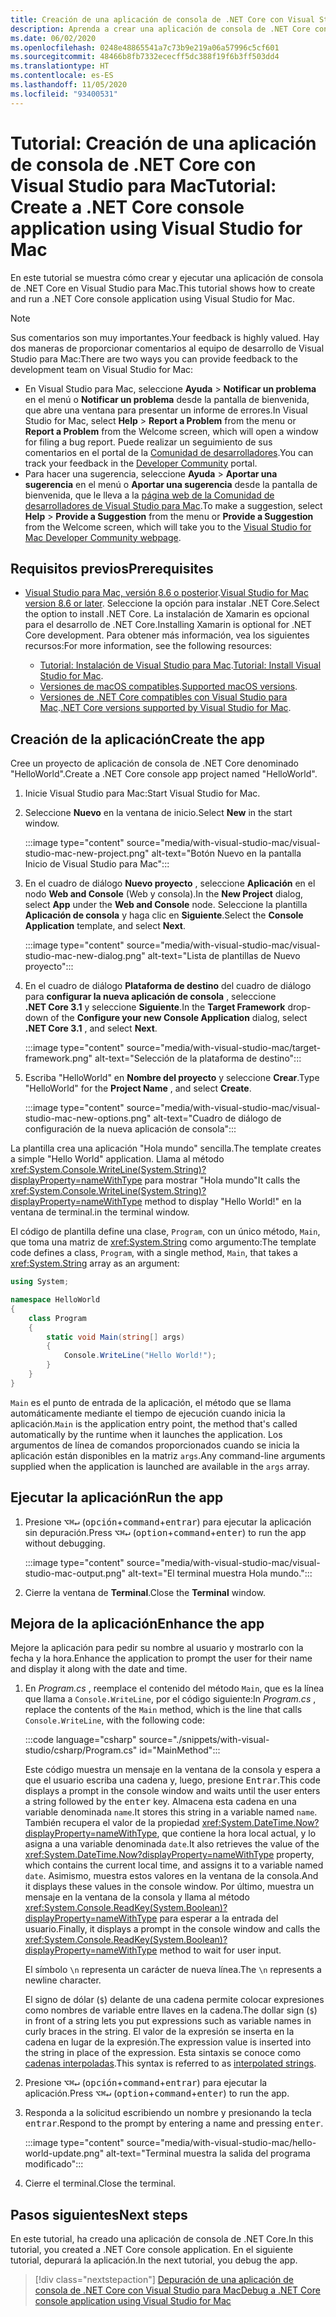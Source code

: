 ```yaml
---
title: Creación de una aplicación de consola de .NET Core con Visual Studio para Mac
description: Aprenda a crear una aplicación de consola de .NET Core con Visual Studio para Mac.
ms.date: 06/02/2020
ms.openlocfilehash: 0248e48865541a7c73b9e219a06a57996c5cf601
ms.sourcegitcommit: 48466b8fb7332ececff5dc388f19f6b3ff503dd4
ms.translationtype: HT
ms.contentlocale: es-ES
ms.lasthandoff: 11/05/2020
ms.locfileid: "93400531"
---
```

# <a name="tutorial-create-a-net-core-console-application-using-visual-studio-for-mac"></a><span data-ttu-id="2c8a2-103">Tutorial: Creación de una aplicación de consola de .NET Core con Visual Studio para Mac</span><span class="sxs-lookup"><span data-stu-id="2c8a2-103">Tutorial: Create a .NET Core console application using Visual Studio for Mac</span></span>

<span data-ttu-id="2c8a2-104">En este tutorial se muestra cómo crear y ejecutar una aplicación de consola de .NET Core en Visual Studio para Mac.</span><span class="sxs-lookup"><span data-stu-id="2c8a2-104">This tutorial shows how to create and run a .NET Core console application using Visual Studio for Mac.</span></span>

> [!NOTE]
> <span data-ttu-id="2c8a2-105">Sus comentarios son muy importantes.</span><span class="sxs-lookup"><span data-stu-id="2c8a2-105">Your feedback is highly valued.</span></span> <span data-ttu-id="2c8a2-106">Hay dos maneras de proporcionar comentarios al equipo de desarrollo de Visual Studio para Mac:</span><span class="sxs-lookup"><span data-stu-id="2c8a2-106">There are two ways you can provide feedback to the development team on Visual Studio for Mac:</span></span>
>
> * <span data-ttu-id="2c8a2-107">En Visual Studio para Mac, seleccione **Ayuda** > **Notificar un problema** en el menú o **Notificar un problema** desde la pantalla de bienvenida, que abre una ventana para presentar un informe de errores.</span><span class="sxs-lookup"><span data-stu-id="2c8a2-107">In Visual Studio for Mac, select **Help** > **Report a Problem** from the menu or **Report a Problem** from the Welcome screen, which will open a window for filing a bug report.</span></span> <span data-ttu-id="2c8a2-108">Puede realizar un seguimiento de sus comentarios en el portal de la [Comunidad de desarrolladores](https://aka.ms/feedback/report?space=41).</span><span class="sxs-lookup"><span data-stu-id="2c8a2-108">You can track your feedback in the [Developer Community](https://aka.ms/feedback/report?space=41) portal.</span></span>
> * <span data-ttu-id="2c8a2-109">Para hacer una sugerencia, seleccione **Ayuda** > **Aportar una sugerencia** en el menú o **Aportar una sugerencia** desde la pantalla de bienvenida, que le lleva a la [página web de la Comunidad de desarrolladores de Visual Studio para Mac](https://aka.ms/feedback/suggest?space=41).</span><span class="sxs-lookup"><span data-stu-id="2c8a2-109">To make a suggestion, select **Help** > **Provide a Suggestion** from the menu or **Provide a Suggestion** from the Welcome screen, which will take you to the [Visual Studio for Mac Developer Community webpage](https://aka.ms/feedback/suggest?space=41).</span></span>

## <a name="prerequisites"></a><span data-ttu-id="2c8a2-110">Requisitos previos</span><span class="sxs-lookup"><span data-stu-id="2c8a2-110">Prerequisites</span></span>

* <span data-ttu-id="2c8a2-111">[Visual Studio para Mac, versión 8.6 o posterior](https://visualstudio.microsoft.com/vs/mac/?utm_medium=microsoft&utm_source=docs.microsoft.com&utm_campaign=inline+link).</span><span class="sxs-lookup"><span data-stu-id="2c8a2-111">[Visual Studio for Mac version 8.6 or later](https://visualstudio.microsoft.com/vs/mac/?utm_medium=microsoft&utm_source=docs.microsoft.com&utm_campaign=inline+link).</span></span> <span data-ttu-id="2c8a2-112">Seleccione la opción para instalar .NET Core.</span><span class="sxs-lookup"><span data-stu-id="2c8a2-112">Select the option to install .NET Core.</span></span> <span data-ttu-id="2c8a2-113">La instalación de Xamarin es opcional para el desarrollo de .NET Core.</span><span class="sxs-lookup"><span data-stu-id="2c8a2-113">Installing Xamarin is optional for .NET Core development.</span></span> <span data-ttu-id="2c8a2-114">Para obtener más información, vea los siguientes recursos:</span><span class="sxs-lookup"><span data-stu-id="2c8a2-114">For more information, see the following resources:</span></span>

  * <span data-ttu-id="2c8a2-115">[Tutorial: Instalación de Visual Studio para Mac](/visualstudio/mac/installation).</span><span class="sxs-lookup"><span data-stu-id="2c8a2-115">[Tutorial: Install Visual Studio for Mac](/visualstudio/mac/installation).</span></span>
  * <span data-ttu-id="2c8a2-116">[Versiones de macOS compatibles](../install/windows.md).</span><span class="sxs-lookup"><span data-stu-id="2c8a2-116">[Supported macOS versions](../install/windows.md).</span></span>
  * <span data-ttu-id="2c8a2-117">[Versiones de .NET Core compatibles con Visual Studio para Mac](/visualstudio/mac/net-core-support).</span><span class="sxs-lookup"><span data-stu-id="2c8a2-117">[.NET Core versions supported by Visual Studio for Mac](/visualstudio/mac/net-core-support).</span></span>

## <a name="create-the-app"></a><span data-ttu-id="2c8a2-118">Creación de la aplicación</span><span class="sxs-lookup"><span data-stu-id="2c8a2-118">Create the app</span></span>

<span data-ttu-id="2c8a2-119">Cree un proyecto de aplicación de consola de .NET Core denominado "HelloWorld".</span><span class="sxs-lookup"><span data-stu-id="2c8a2-119">Create a .NET Core console app project named "HelloWorld".</span></span>

1. <span data-ttu-id="2c8a2-120">Inicie Visual Studio para Mac:</span><span class="sxs-lookup"><span data-stu-id="2c8a2-120">Start Visual Studio for Mac.</span></span>

1. <span data-ttu-id="2c8a2-121">Seleccione **Nuevo** en la ventana de inicio.</span><span class="sxs-lookup"><span data-stu-id="2c8a2-121">Select **New** in the start window.</span></span>

   :::image type="content" source="media/with-visual-studio-mac/visual-studio-mac-new-project.png" alt-text="Botón Nuevo en la pantalla Inicio de Visual Studio para Mac":::

1. <span data-ttu-id="2c8a2-123">En el cuadro de diálogo **Nuevo proyecto** , seleccione **Aplicación** en el nodo **Web and Console** (Web y consola).</span><span class="sxs-lookup"><span data-stu-id="2c8a2-123">In the **New Project** dialog, select **App** under the **Web and Console** node.</span></span> <span data-ttu-id="2c8a2-124">Seleccione la plantilla **Aplicación de consola** y haga clic en **Siguiente**.</span><span class="sxs-lookup"><span data-stu-id="2c8a2-124">Select the **Console Application** template, and select **Next**.</span></span>

   :::image type="content" source="media/with-visual-studio-mac/visual-studio-mac-new-dialog.png" alt-text="Lista de plantillas de Nuevo proyecto":::

1. <span data-ttu-id="2c8a2-126">En el cuadro de diálogo **Plataforma de destino** del cuadro de diálogo para **configurar la nueva aplicación de consola** , seleccione **.NET Core 3.1** y seleccione **Siguiente**.</span><span class="sxs-lookup"><span data-stu-id="2c8a2-126">In the **Target Framework** drop-down of the **Configure your new Console Application** dialog, select **.NET Core 3.1** , and select **Next**.</span></span>

   :::image type="content" source="media/with-visual-studio-mac/target-framework.png" alt-text="Selección de la plataforma de destino":::

1. <span data-ttu-id="2c8a2-128">Escriba "HelloWorld" en **Nombre del proyecto** y seleccione **Crear**.</span><span class="sxs-lookup"><span data-stu-id="2c8a2-128">Type "HelloWorld" for the **Project Name** , and select **Create**.</span></span>

   :::image type="content" source="media/with-visual-studio-mac/visual-studio-mac-new-options.png" alt-text="Cuadro de diálogo de configuración de la nueva aplicación de consola":::

<span data-ttu-id="2c8a2-130">La plantilla crea una aplicación "Hola mundo" sencilla.</span><span class="sxs-lookup"><span data-stu-id="2c8a2-130">The template creates a simple "Hello World" application.</span></span> <span data-ttu-id="2c8a2-131">Llama al método <xref:System.Console.WriteLine(System.String)?displayProperty=nameWithType> para mostrar "Hola mundo"</span><span class="sxs-lookup"><span data-stu-id="2c8a2-131">It calls the <xref:System.Console.WriteLine(System.String)?displayProperty=nameWithType> method to display "Hello World!"</span></span> <span data-ttu-id="2c8a2-132">en la ventana de terminal.</span><span class="sxs-lookup"><span data-stu-id="2c8a2-132">in the terminal window.</span></span>

<span data-ttu-id="2c8a2-133">El código de plantilla define una clase, `Program`, con un único método, `Main`, que toma una matriz de <xref:System.String> como argumento:</span><span class="sxs-lookup"><span data-stu-id="2c8a2-133">The template code defines a class, `Program`, with a single method, `Main`, that takes a <xref:System.String> array as an argument:</span></span>

```csharp
using System;

namespace HelloWorld
{
    class Program
    {
        static void Main(string[] args)
        {
            Console.WriteLine("Hello World!");
        }
    }
}
```

<span data-ttu-id="2c8a2-134">`Main` es el punto de entrada de la aplicación, el método que se llama automáticamente mediante el tiempo de ejecución cuando inicia la aplicación.</span><span class="sxs-lookup"><span data-stu-id="2c8a2-134">`Main` is the application entry point, the method that's called automatically by the runtime when it launches the application.</span></span> <span data-ttu-id="2c8a2-135">Los argumentos de línea de comandos proporcionados cuando se inicia la aplicación están disponibles en la matriz `args`.</span><span class="sxs-lookup"><span data-stu-id="2c8a2-135">Any command-line arguments supplied when the application is launched are available in the `args` array.</span></span>

## <a name="run-the-app"></a><span data-ttu-id="2c8a2-136">Ejecutar la aplicación</span><span class="sxs-lookup"><span data-stu-id="2c8a2-136">Run the app</span></span>

1. <span data-ttu-id="2c8a2-137">Presione <kbd>⌥</kbd><kbd>⌘</kbd><kbd>↵</kbd> (<kbd>opción</kbd>+<kbd>command</kbd>+<kbd>entrar</kbd>) para ejecutar la aplicación sin depuración.</span><span class="sxs-lookup"><span data-stu-id="2c8a2-137">Press <kbd>⌥</kbd><kbd>⌘</kbd><kbd>↵</kbd> (<kbd>option</kbd>+<kbd>command</kbd>+<kbd>enter</kbd>) to run the app without debugging.</span></span>

   :::image type="content" source="media/with-visual-studio-mac/visual-studio-mac-output.png" alt-text="El terminal muestra Hola mundo.":::

1. <span data-ttu-id="2c8a2-139">Cierre la ventana de **Terminal**.</span><span class="sxs-lookup"><span data-stu-id="2c8a2-139">Close the **Terminal** window.</span></span>

## <a name="enhance-the-app"></a><span data-ttu-id="2c8a2-140">Mejora de la aplicación</span><span class="sxs-lookup"><span data-stu-id="2c8a2-140">Enhance the app</span></span>

<span data-ttu-id="2c8a2-141">Mejore la aplicación para pedir su nombre al usuario y mostrarlo con la fecha y la hora.</span><span class="sxs-lookup"><span data-stu-id="2c8a2-141">Enhance the application to prompt the user for their name and display it along with the date and time.</span></span>

1. <span data-ttu-id="2c8a2-142">En *Program.cs* , reemplace el contenido del método `Main`, que es la línea que llama a `Console.WriteLine`, por el código siguiente:</span><span class="sxs-lookup"><span data-stu-id="2c8a2-142">In *Program.cs* , replace the contents of the `Main` method, which is the line that calls `Console.WriteLine`, with the following code:</span></span>

   :::code language="csharp" source="./snippets/with-visual-studio/csharp/Program.cs" id="MainMethod":::

   <span data-ttu-id="2c8a2-143">Este código muestra un mensaje en la ventana de la consola y espera a que el usuario escriba una cadena y, luego, presione <kbd>Entrar</kbd>.</span><span class="sxs-lookup"><span data-stu-id="2c8a2-143">This code displays a prompt in the console window and waits until the user enters a string followed by the <kbd>enter</kbd> key.</span></span> <span data-ttu-id="2c8a2-144">Almacena esta cadena en una variable denominada `name`.</span><span class="sxs-lookup"><span data-stu-id="2c8a2-144">It stores this string in a variable named `name`.</span></span> <span data-ttu-id="2c8a2-145">También recupera el valor de la propiedad <xref:System.DateTime.Now?displayProperty=nameWithType>, que contiene la hora local actual, y lo asigna a una variable denominada `date`.</span><span class="sxs-lookup"><span data-stu-id="2c8a2-145">It also retrieves the value of the <xref:System.DateTime.Now?displayProperty=nameWithType> property, which contains the current local time, and assigns it to a variable named `date`.</span></span> <span data-ttu-id="2c8a2-146">Asimismo, muestra estos valores en la ventana de la consola.</span><span class="sxs-lookup"><span data-stu-id="2c8a2-146">And it displays these values in the console window.</span></span> <span data-ttu-id="2c8a2-147">Por último, muestra un mensaje en la ventana de la consola y llama al método <xref:System.Console.ReadKey(System.Boolean)?displayProperty=nameWithType> para esperar a la entrada del usuario.</span><span class="sxs-lookup"><span data-stu-id="2c8a2-147">Finally, it displays a prompt in the console window and calls the <xref:System.Console.ReadKey(System.Boolean)?displayProperty=nameWithType> method to wait for user input.</span></span>

   <span data-ttu-id="2c8a2-148">El símbolo `\n` representa un carácter de nueva línea.</span><span class="sxs-lookup"><span data-stu-id="2c8a2-148">The `\n` represents a newline character.</span></span>

   <span data-ttu-id="2c8a2-149">El signo de dólar (`$`) delante de una cadena permite colocar expresiones como nombres de variable entre llaves en la cadena.</span><span class="sxs-lookup"><span data-stu-id="2c8a2-149">The dollar sign (`$`) in front of a string lets you put expressions such as variable names in curly braces in the string.</span></span> <span data-ttu-id="2c8a2-150">El valor de la expresión se inserta en la cadena en lugar de la expresión.</span><span class="sxs-lookup"><span data-stu-id="2c8a2-150">The expression value is inserted into the string in place of the expression.</span></span> <span data-ttu-id="2c8a2-151">Esta sintaxis se conoce como [cadenas interpoladas](../../csharp/language-reference/tokens/interpolated.md).</span><span class="sxs-lookup"><span data-stu-id="2c8a2-151">This syntax is referred to as [interpolated strings](../../csharp/language-reference/tokens/interpolated.md).</span></span>

1. <span data-ttu-id="2c8a2-152">Presione <kbd>⌥</kbd><kbd>⌘</kbd><kbd>↵</kbd> (<kbd>opción</kbd>+<kbd>command</kbd>+<kbd>entrar</kbd>) para ejecutar la aplicación.</span><span class="sxs-lookup"><span data-stu-id="2c8a2-152">Press <kbd>⌥</kbd><kbd>⌘</kbd><kbd>↵</kbd> (<kbd>option</kbd>+<kbd>command</kbd>+<kbd>enter</kbd>) to run the app.</span></span>

1. <span data-ttu-id="2c8a2-153">Responda a la solicitud escribiendo un nombre y presionando la tecla <kbd>entrar</kbd>.</span><span class="sxs-lookup"><span data-stu-id="2c8a2-153">Respond to the prompt by entering a name and pressing <kbd>enter</kbd>.</span></span>

   :::image type="content" source="media/with-visual-studio-mac/hello-world-update.png" alt-text="Terminal muestra la salida del programa modificado":::

1. <span data-ttu-id="2c8a2-155">Cierre el terminal.</span><span class="sxs-lookup"><span data-stu-id="2c8a2-155">Close the terminal.</span></span>

## <a name="next-steps"></a><span data-ttu-id="2c8a2-156">Pasos siguientes</span><span class="sxs-lookup"><span data-stu-id="2c8a2-156">Next steps</span></span>

<span data-ttu-id="2c8a2-157">En este tutorial, ha creado una aplicación de consola de .NET Core.</span><span class="sxs-lookup"><span data-stu-id="2c8a2-157">In this tutorial, you created a .NET Core console application.</span></span> <span data-ttu-id="2c8a2-158">En el siguiente tutorial, depurará la aplicación.</span><span class="sxs-lookup"><span data-stu-id="2c8a2-158">In the next tutorial, you debug the app.</span></span>

> [!div class="nextstepaction"]
> [<span data-ttu-id="2c8a2-159">Depuración de una aplicación de consola de .NET Core con Visual Studio para Mac</span><span class="sxs-lookup"><span data-stu-id="2c8a2-159">Debug a .NET Core console application using Visual Studio for Mac</span></span>](debugging-with-visual-studio-mac.md)
